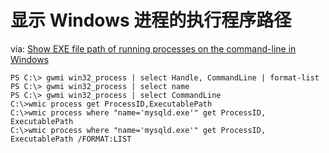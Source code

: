 # 显示 Windows 进程的执行程序路径

via: [Show EXE file path of running processes on the command-line in Windows](https://superuser.com/questions/768984/show-exe-file-path-of-running-processes-on-the-command-line-in-windows)

```dos
PS C:\> gwmi win32_process | select Handle, CommandLine | format-list
PS C:\> gwmi win32_process | select name
PS C:\> gwmi win32_process | select CommandLine
C:\>wmic process get ProcessID,ExecutablePath
C:\>wmic process where "name='mysqld.exe'" get ProcessID, ExecutablePath
C:\>wmic process where "name='mysqld.exe'" get ProcessID, ExecutablePath /FORMAT:LIST
```
